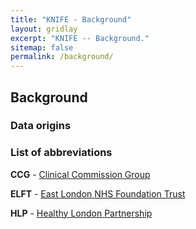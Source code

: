 ```yaml
---
title: "KNIFE - Background"
layout: gridlay
excerpt: "KNIFE -- Background."
sitemap: false
permalink: /background/
---
```



## Background

### Data origins

### List of abbreviations
**CCG** - <a href='https://www.nhscc.org/ccgs/'>Clinical Commission Group</a>

**ELFT** - <a href='https://www.elft.nhs.uk/'>East London NHS Foundation Trust</a>

**HLP** - <a href='https://www.healthylondon.org/'>Healthy London Partnership</a>



